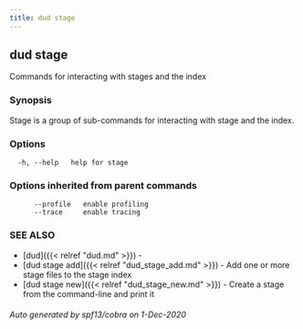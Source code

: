 ```yaml
---
title: dud stage
---
```

## dud stage

Commands for interacting with stages and the index

### Synopsis

Stage is a group of sub-commands for interacting with stage and the index.

### Options

```
  -h, --help   help for stage
```

### Options inherited from parent commands

```
      --profile   enable profiling
      --trace     enable tracing
```

### SEE ALSO

* [dud]({{< relref "dud.md" >}})	 - 
* [dud stage add]({{< relref "dud_stage_add.md" >}})	 - Add one or more stage files to the stage index
* [dud stage new]({{< relref "dud_stage_new.md" >}})	 - Create a stage from the command-line and print it

###### Auto generated by spf13/cobra on 1-Dec-2020
